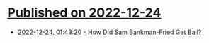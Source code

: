 # [Published on 2022-12-24](index.md)

* [2022-12-24, 01:43:20](https://news.ycombinator.com/item?id=34112943) - [How Did Sam Bankman-Fried Get Bail?](https://www.serioustrouble.show/p/how-did-sam-bankman-fried-get-bail)
